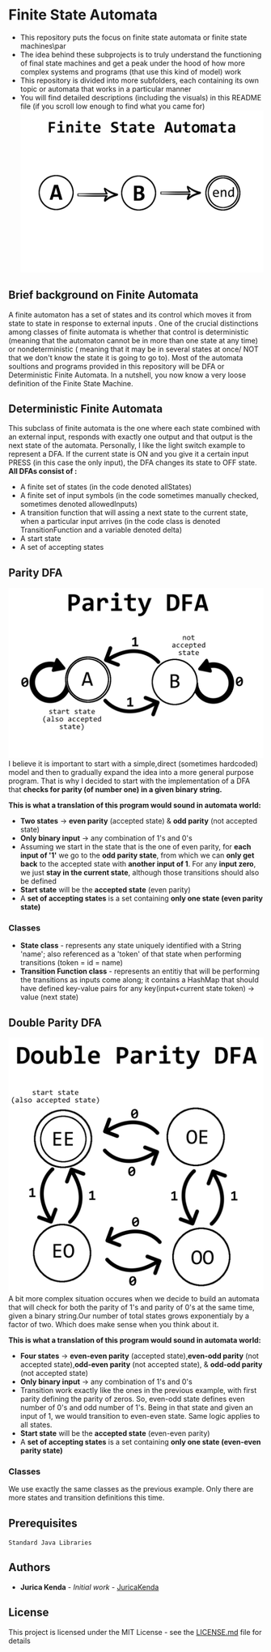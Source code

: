  # Finite State Automata

* This repository puts the focus on finite state automata or finite state machines\par
* The idea behind these subprojects is to truly understand the functioning of final state machines and get a peak under the hood of how more complex systems and programs (that use this kind of model) work
* This repository is divided into more subfolders, each containing its own topic or automata that works in a particular manner
* You will find detailed descriptions (including the visuals) in this README file (if you scroll low enough to find what you came for)
![](/Visuals/FSA.png)
## Brief background on Finite Automata
A finite automaton has a set of states and its control which moves it from state to state in response to external inputs .  One of the crucial distinctions among classes of finite automata is whether that control is deterministic (meaning that the automaton cannot be in more than one state at any time)  or  nondeterministic ( meaning that it may be in several states at once/ NOT that we don't know the state it is going to go to). Most of the automata soultions and programs provided in this repository will be DFA or Deterministic Finite Automata.
In a nutshell, you now know a very loose definition of the Finite State Machine.
## Deterministic Finite Automata
This subclass of finite automata is the one where each state combined with an external input, responds with exactly one output and that output is the next state of the automata.
Personally, I like the light switch example to represent a DFA. If the current state is ON and you give it a certain input PRESS (in this case the only input), the DFA changes its state to OFF state.     
**All DFAs consist of :**   
* A finite set of states (in the code denoted allStates)  
* A finite set of input symbols (in the code sometimes manually checked, sometimes denoted allowedInputs)  
* A transition function that will assing a next state to the current state, when a particular input arrives (in the code class is denoted TransitionFunction and a variable denoted delta)  
* A start state   
* A set of accepting states   
## Parity DFA
![](/Visuals/ParityDFA.png)
I believe it is important to start with a simple,direct (sometimes hardcoded) model and then to gradually expand the idea into a more general purpose program. That is why I decided to start with the implementation of a DFA that **checks for parity (of number one) in a given binary string.**  


**This is what a translation of this program would sound in automata world:**
* **Two states** -> **even parity** (accepted state) & **odd parity** (not accepted state)
* **Only binary input** -> any combination of 1's and 0's
* Assuming we start in the state that is the one of even parity, for **each input of '1'** we go to the **odd parity state**, from which we can **only get back** to the accepted state with **another input of 1**. For any **input zero**, we just **stay in the current state**, although those transitions should also be defined
* **Start state** will be the **accepted state** (even parity)
* A **set of accepting states** is a set containing **only one state (even parity state)**

### Classes
* **State class** - represents any state uniquely identified with a String 'name'; also referenced as a 'token' of that state when performing transitions (token = id = name)
* **Transition Function class** - represents an entitiy that will be performing the transitions as inputs come along; it contains a HashMap that should have defined key-value pairs for any key(input+current state token) -> value (next state)

## Double Parity DFA
![](/Visuals/DoubleParityDFA.png)
A bit more complex situation occures when we decide to build an automata that will check for both the parity of 1's and parity of 0's at the same time, given a binary string.Our number of total states grows exponentialy by a factor of two. Which does make sense when you think about it.  

**This is what a translation of this program would sound in automata world:**
* **Four states** -> **even-even parity** (accepted state),**even-odd parity** (not accepted state),**odd-even parity** (not accepted state), & **odd-odd parity** (not accepted state)
* **Only binary input** -> any combination of 1's and 0's
* Transition work exactly like the ones in the previous example, with first parity defining the parity of zeros. So, even-odd state defines even number of 0's and odd number of 1's. Being in that state and given an input of 1, we would transition to even-even state. Same logic applies to all states.
* **Start state** will be the **accepted state** (even-even parity)
* A **set of accepting states** is a set containing **only one state (even-even parity state)**

### Classes
We use exactly the same classes as the previous example. Only there are more states and transition definitions this time.

## Prerequisites 

```
Standard Java Libraries
```

## Authors

* **Jurica Kenda** - *Initial work* - [JuricaKenda](https://github.com/juricaKenda)

## License

This project is licensed under the MIT License - see the [LICENSE.md](LICENSE.md) file for details
